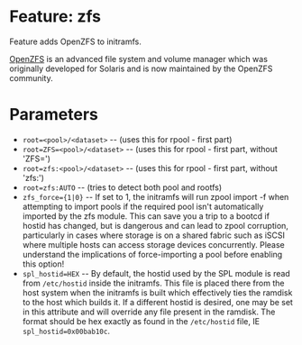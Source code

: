 # Feature: zfs

Feature adds OpenZFS to initramfs.

[OpenZFS](https://github.com/openzfs/zfs) is an advanced file system and volume
manager which was originally developed for Solaris and is now maintained by the
OpenZFS community.

# Parameters

- `root=<pool>/<dataset>` -- (uses this for rpool - first part)
- `root=ZFS=<pool>/<dataset>` -- (uses this for rpool - first part, without 'ZFS=')
- `root=zfs:<pool>/<dataset>` -- (uses this for rpool - first part, without 'zfs:')
- `root=zfs:AUTO` -- (tries to detect both pool and rootfs)
- `zfs_force={1|0}` -- If set to 1, the initramfs will run zpool import -f when
  attempting to import pools if the required pool isn't automatically imported
  by the zfs module. This can save you a trip to a bootcd if hostid has changed,
  but is dangerous and can lead to zpool corruption, particularly in cases where
  storage is on a shared fabric such as iSCSI where multiple hosts can access
  storage devices concurrently. Please understand the implications of
  force-importing a pool before enabling this option!
- `spl_hostid=HEX` -- By default, the hostid used by the SPL module is read from
  `/etc/hostid` inside the initramfs. This file is placed there from the host
  system when the initramfs is built which effectively ties the ramdisk to the
  host which builds it. If a different hostid is desired, one may be set in this
  attribute and will override any file present in the ramdisk. The format should
  be hex exactly as found in the `/etc/hostid` file, IE `spl_hostid=0x00bab10c`.
